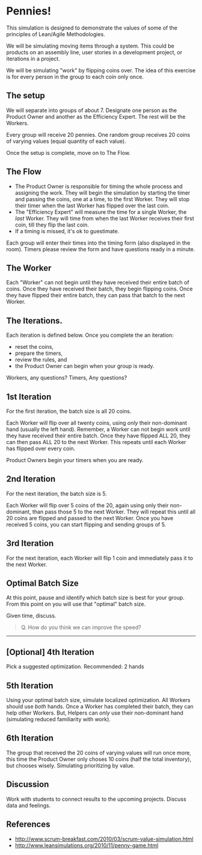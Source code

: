 # Pennies!

This simulation is designed to demonstrate the values of some of the principles of Lean/Agile Methodologies.

We will be simulating moving items through a system.  This could be products on an assembly line, user stories in a development project, or iterations in a project.

We will be simulating "work" by flipping coins over.  The idea of this exercise is for every person in the group to each coin only once.  

## The setup
We will separate into groups of about 7. Designate one person as the Product Owner and another as the Efficiency Expert.  The rest will be the Workers.

Every group will receive 20 pennies.  One random group receives 20 coins of varying values (equal quantity of each value).

Once the setup is complete, move on to The Flow.

## The Flow

- The Product Owner is responsible for timing the whole process and assigning the work.  They will begin the simulation by starting the timer and passing the coins, one at a time, to the first Worker. They will stop their timer when the last Worker has flipped over the last coin.
- The "Efficiency Expert" will measure the time for a single Worker, the *last* Worker.  They will time from when the last Worker receives their first coin, till they flip the last coin.
- If a timing is missed, it's ok to guestimate.

Each group will enter their times into the timing form (also displayed in the room).  Timers please review the form and have questions ready in a minute.

## The Worker
Each "Worker" can not begin until they have received their entire batch of coins.  Once they have received their batch, they begin flipping coins.  Once they have flipped their entire batch, they can pass that batch to the next Worker.

## The Iterations.
Each iteration is defined below.  Once you complete the an iteration:
- reset the coins,
- prepare the timers,
- review the rules, and
- the Product Owner can begin when your group is ready.

Workers, any questions?
Timers, Any questions?

## 1st Iteration
For the first iteration, the batch size is all 20 coins.

Each Worker will flip over all twenty coins, using *only* their non-dominant hand (usually the left hand).  Remember, a Worker can not begin work until they have received their entire batch.  Once they have flipped ALL 20, they can then pass ALL 20 to the next Worker.  This repeats until each Worker has flipped over every coin.

Product Owners begin your timers when you are ready.

## 2nd Iteration
For the next iteration, the batch size is 5.  

Each Worker will flip over 5 coins of the 20, again using only their non-dominant, than pass those 5 to the next Worker. They will repeat this until all 20 coins are flipped and passed to the next Worker. Once you have received 5 coins, you can start flipping and sending groups of 5.

## 3rd Iteration
For the next iteration, each Worker will flip 1 coin and immediately pass it to the next Worker.

## Optimal Batch Size
At this point, pause and identify which batch size is best for your group.  From this point on you will use that "optimal" batch size.

Given time, discuss.
> Q. How do you think we can improve the speed?
---

## [Optional] 4th Iteration
Pick a suggested optimization.
Recommended: 2 hands

## 5th Iteration
Using your optimal batch size, simulate localized optimization.  All Workers should use *both* hands.  Once a Worker has completed their batch, they can help other Workers.  But, Helpers can *only* use their non-dominant hand (simulating reduced familiarity with work).

## 6th Iteration
The group that received the 20 coins of varying values will run once more, this time the Product Owner only choses 10 coins (half the total inventory), but chooses wisely.  Simulating prioritizing by value.

## Discussion

Work with students to connect results to the upcoming projects.
Discuss data and feelings.

## References

- http://www.scrum-breakfast.com/2010/03/scrum-value-simulation.html
- http://www.leansimulations.org/2010/11/penny-game.html
